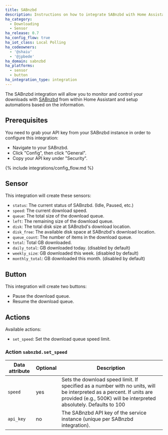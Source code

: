 ```yaml
---
title: SABnzbd
description: Instructions on how to integrate SABnzbd with Home Assistant.
ha_category:
  - Downloading
  - Sensor
ha_release: 0.7
ha_config_flow: true
ha_iot_class: Local Polling
ha_codeowners:
  - '@shaiu'
  - '@jpbede'
ha_domain: sabnzbd
ha_platforms:
  - sensor
  - button
ha_integration_type: integration
---
```


The SABnzbd integration will allow you to monitor and control your downloads with [SABnzbd](https://sabnzbd.org) from within Home Assistant and setup automations based on the information.

## Prerequisites

You need to grab your API key from your SABnzbd instance in order to configure this integration:

- Navigate to your SABnzbd.
- Click "Config", then click "General".
- Copy your API key under "Security".

{% include integrations/config_flow.md %}

## Sensor

This integration will create these sensors:

- `status`: The current status of SABnzbd. (Idle, Paused, etc.)
- `speed`: The current download speed.
- `queue`: The total size of the download queue.
- `left`: The remaining size of the download queue.
- `disk`: The total disk size at SABnzbd's download location.
- `disk_free`: The available disk space at SABnzbd's download location.
- `queue_count`: The number of items in the download queue.
- `total`: Total GB downloaded.
- `daily_total`: GB downloaded today. (disabled by default)
- `weekly_size`: GB downloaded this week. (disabled by default)
- `monthly_total`: GB downloaded this month. (disabled by default)

## Button

This integration will create two buttons:

- Pause the download queue.
- Resume the download queue.

## Actions

Available actions:

- `set_speed`: Set the download queue speed limit.

### Action `sabnzbd.set_speed`

| Data attribute | Optional | Description                                                                                                                                                                                 |
|------------------------|----------|---------------------------------------------------------------------------------------------------------------------------------------------------------------------------------------------|
| `speed`                | yes      | Sets the download speed limit. If specified as a number with no units, will be interpreted as a percent. If units are provided (e.g., 500K) will be interpreted absolutely. Defaults to 100 |
| `api_key`      | no       | The SABnzbd API key of the service instance (unique per SABnzbd integration).                                                                                                               |
